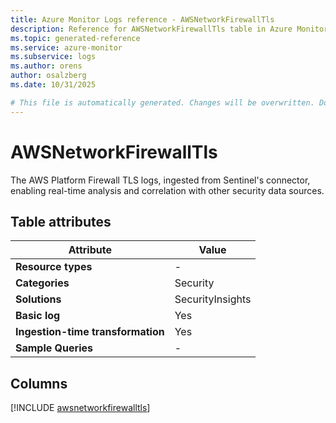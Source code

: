```yaml
---
title: Azure Monitor Logs reference - AWSNetworkFirewallTls
description: Reference for AWSNetworkFirewallTls table in Azure Monitor Logs.
ms.topic: generated-reference
ms.service: azure-monitor
ms.subservice: logs
ms.author: orens
author: osalzberg
ms.date: 10/31/2025

# This file is automatically generated. Changes will be overwritten. Do not change this file directly.
---
```


# AWSNetworkFirewallTls

The AWS Platform Firewall TLS logs, ingested from Sentinel's connector, enabling real-time analysis and correlation with other security data sources.


## Table attributes

|Attribute|Value|
|---|---|
|**Resource types**|-|
|**Categories**|Security|
|**Solutions**| SecurityInsights|
|**Basic log**|Yes|
|**Ingestion-time transformation**|Yes|
|**Sample Queries**|-|



## Columns
  
[!INCLUDE [awsnetworkfirewalltls](~/reusable-content/ce-skilling/azure/includes/azure-monitor/reference/tables/awsnetworkfirewalltls-include.md)]
